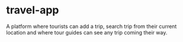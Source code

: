 # travel-app
A platform where tourists can add a trip, search trip from their current location and where tour guides can see any trip coming their way.
